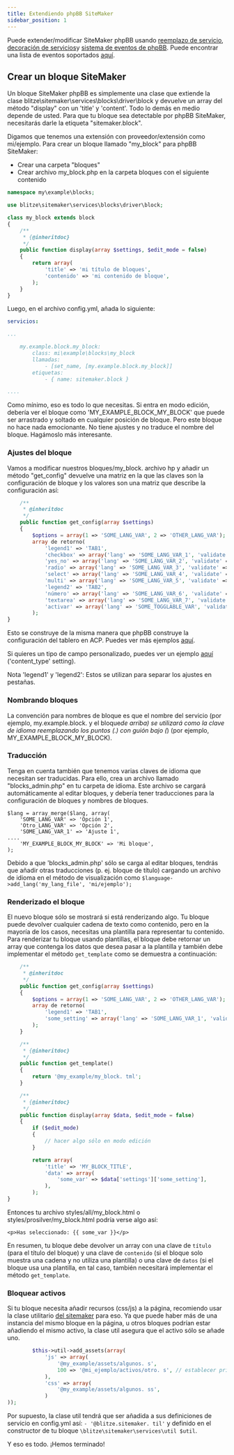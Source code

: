 ```yaml
---
title: Extendiendo phpBB SiteMaker
sidebar_position: 1
---
```


Puede extender/modificar SiteMaker phpBB usando [reemplazo de servicio](https://area51.phpbb.com/docs/dev/3.2.x/extensions/tutorial_advanced.html#using-service-replacement), [decoración de servicios](https://area51.phpbb.com/docs/dev/3.2.x/extensions/tutorial_advanced.html#using-service-decoration)y [sistema de eventos de phpBB](https://area51.phpbb.com/docs/dev/3.2.x/extensions/tutorial_events.html). Puede encontrar una lista de eventos soportados [aquí](./events.md).

## Crear un bloque SiteMaker

Un bloque SiteMaker phpBB es simplemente una clase que extiende la clase blitze\sitemaker\services\blocks\driver\block y devuelve un array del método "display" con un 'title' y 'content'. Todo lo demás en medio depende de usted. Para que tu bloque sea detectable por phpBB SiteMaker, necesitarás darle la etiqueta "sitemaker.block".

Digamos que tenemos una extensión con proveedor/extensión como mi/ejemplo. Para crear un bloque llamado "my_block" para phpBB SiteMaker:

-   Crear una carpeta "bloques"
-   Crear archivo my_block.php en la carpeta bloques con el siguiente contenido

```php
namespace my\example\blocks;

use blitze\sitemaker\services\blocks\driver\block;

class my_block extends block
{
    /**
     * {@inheritdoc}
     */
    public function display(array $settings, $edit_mode = false)
    {
        return array(
            'title' => 'mi título de bloques',
            'contenido' => 'mi contenido de bloque',
        );
    }
}
```

Luego, en el archivo config.yml, añada lo siguiente:

```yml
servicios:

...

    my.example.block.my_block:
        class: mi\example\blocks\my_block
        llamadas:
            - [set_name, [my.example.block.my_block]]
        etiquetas:
            - { name: sitemaker.block }

....

```

Como mínimo, eso es todo lo que necesitas. Si entra en modo edición, debería ver el bloque como 'MY_EXAMPLE_BLOCK_MY_BLOCK' que puede ser arrastrado y soltado en cualquier posición de bloque. Pero este bloque no hace nada emocionante. No tiene ajustes y no traduce el nombre del bloque. Hagámoslo más interesante.

### Ajustes del bloque

Vamos a modificar nuestros bloques/my_block. archivo hp y añadir un método "get_config" devuelve una matriz en la que las claves son la configuración de bloque y los valores son una matriz que describe la configuración así:

```php
    /**
     * @inheritdoc
     */
    public function get_config(array $settings)
    {
        $options = array(1 => 'SOME_LANG_VAR', 2 => 'OTHER_LANG_VAR');
        array de retorno(
            'legend1' => 'TAB1',
            'checkbox' => array('lang' => 'SOME_LANG_VAR_1', 'validate' => 'string', 'type' => 'checkbox', 'options' => $options, 'default' => array(), 'explicar' => false),
            'yes_no' => array('lang' => 'SOME_LANG_VAR_2', 'validate' => 'bool', 'type' => 'radio:yes_no', 'explain' => false, 'default' => false),
            'radio' => array('lang' => 'SOME_LANG_VAR_3', 'validate' => 'bool', 'type' => 'radio', 'options' => $options, 'explicar' => false, 'predeterminado' => 'tema'),
            'select' => array('lang' => 'SOME_LANG_VAR_4', 'validate' => 'string', 'type' => 'select', 'options' => $options, 'default' => '', 'explicar' => falso),
            'multi' => array('lang' => 'SOME_LANG_VAR_5', 'validate' => 'string', 'type' => 'multi_select', 'options' => $options, 'default' => array(), 'explicar' => false),
            'legend2' => 'TAB2',
            'número' => array('lang' => 'SOME_LANG_VAR_6', 'validate' => 'int:0:20', 'type' => 'number:0:20', 'maxlength' => 2, 'explicar' => false, 'default' => 5),
            'textarea' => array('lang' => 'SOME_LANG_VAR_7', 'validate' => 'string', 'tipo' => 'textarea:3:40', 'maxlength' => 2, 'explicar' => true, 'default' => ''),
            'activar' => array('lang' => 'SOME_TOGGLABLE_VAR', 'validate' => 'string', 'type' => 'select:1:0:toggle_key', 'options' => $options, 'default' => '', 'append' => '<div id="toggle_key-1">Mostrar sólo cuando la opción 1 está seleccionada</div>'),
        );
}
```

Esto se construye de la misma manera que phpBB construye la configuración del tablero en ACP. Puedes ver más ejemplos [aquí](https://github.com/phpbb/phpbb/blob/master/phpBB/includes/acp/acp_board.php).

Si quieres un tipo de campo personalizado, puedes ver un ejemplo [aquí](https://github.com/blitze/phpBB-ext-sitemaker_content/blob/develop/blocks/recent.php) ('content_type' setting).

Nota 'legend1' y 'legend2': Estos se utilizan para separar los ajustes en pestañas.

### Nombrando bloques

La convención para nombres de bloque es que el nombre del servicio (por ejemplo, my.example.block. y el bloque*de arriba) se utilizará como la clave de idioma reemplazando los puntos (.) con guión bajo (*) (por ejemplo, MY_EXAMPLE_BLOCK_MY_BLOCK).

### Traducción

Tenga en cuenta también que tenemos varias claves de idioma que necesitan ser traducidas. Para ello, crea un archivo llamado "blocks_admin.php" en tu carpeta de idioma. Este archivo se cargará automáticamente al editar bloques, y debería tener traducciones para la configuración de bloques y nombres de bloques.

```
$lang = array_merge($lang, array(
    'SOME_LANG_VAR' => 'Opción 1',
    'Otro_LANG_VAR' => 'Opción 2',
    'SOME_LANG_VAR_1' => 'Ajuste 1',
....
    'MY_EXAMPLE_BLOCK_MY_BLOCK' => 'Mi bloque',
);
```

Debido a que 'blocks_admin.php' sólo se carga al editar bloques, tendrás que añadir otras traducciones (p. ej. bloque de título) cargando un archivo de idioma en el método de visualización como `$language->add_lang('my_lang_file', 'mi/ejemplo');`

### Renderizado el bloque

El nuevo bloque sólo se mostrará si está renderizando algo. Tu bloque puede devolver cualquier cadena de texto como contenido, pero en la mayoría de los casos, necesitas una plantilla para representar tu contenido. Para renderizar tu bloque usando plantillas, el bloque debe retornar un array que contenga los datos que desea pasar a la plantilla y también debe implementar el método `get_template` como se demuestra a continuación:

```php
    /**
     * @inheritdoc
     */
    public function get_config(array $settings)
    {
        $options = array(1 => 'SOME_LANG_VAR', 2 => 'OTHER_LANG_VAR');
        array de retorno(
            'legend1' => 'TAB1',
            'some_setting' => array('lang' => 'SOME_LANG_VAR_1', 'validate' => 'string', 'type' => 'checkbox', 'options' => $options, 'default' => array(), 'explicar' => false),
        );
    }

    /**
     * {@inheritdoc}
     */
    public function get_template()
    {
        return '@my_example/my_block. tml';
    }

    /**
     * {@inheritdoc}
     */
    public function display(array $data, $edit_mode = false)
    {
        if ($edit_mode)
        {
            // hacer algo sólo en modo edición
        }

        return array(
            'title' => 'MY_BLOCK_TITLE',
            'data' => array(
                'some_var' => $data['settings']['some_setting'],
            ),
        );
}
```

Entonces tu archivo styles/all/my_block.html o styles/prosilver/my_block.html podría verse algo así:

```
<p>Has seleccionado: {{ some_var }}</p>
```

En resumen, tu bloque debe devolver un array con una clave de `título` (para el título del bloque) y una clave de `contenido` (si el bloque solo muestra una cadena y no utiliza una plantilla) o una clave de `datos` (si el bloque usa una plantilla, en tal caso, también necesitará implementar el método `get_template`.

### Bloquear activos

Si tu bloque necesita añadir recursos (css/js) a la página, recomiendo usar la clase utilitario [del sitemaker](https://github.com/blitze/phpBB-ext-sitemaker/blob/develop/services/util.php) para eso. Ya que puede haber más de una instancia del mismo bloque en la página, u otros bloques podrían estar añadiendo el mismo activo, la clase util asegura que el activo sólo se añade uno.

```php
        $this->util->add_assets(array(
            'js' => array(
                '@my_example/assets/algunos. s',
                100 => '@mi_ejemplo/activos/otro. s', // establecer prioridad
            ),
            'css' => array(
                '@my_example/assets/algunos. ss',
            )
));
```

Por supuesto, la clase util tendrá que ser añadida a sus definiciones de servicio en config.yml así: `- '@blitze.sitemaker. til'` y definido en el constructor de tu bloque `\blitze\sitemaker\services\util $util`.

Y eso es todo. ¡Hemos terminado!
